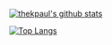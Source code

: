 <!--
**thekpaul/thekpaul** is a `special` repository because its `README.md`
(this file) appears on your GitHub profile.

Here are some ideas to get you started:

- 🔭 I’m currently working on
- 🌱 I’m currently learning
- 👯 I’m looking to collaborate on
- 🤔 I’m looking for help with
- 💬 Ask me about
- 📫 How to reach me:
- 😄 Pronouns:
- ⚡ Fun fact:
[![ReadMe Card](https://github-readme-stats.vercel.app/api/pin/?username=thekpaul&repo=github-readme-stats)](https://github.com/anuraghazra/github-readme-stats)
-->

[![thekpaul's github stats](https://github-readme-stats-thekpaul.vercel.app/api?username=thekpaul&show_icons=true&include_all_commits=true&count_private=true&theme=blueberry)](https://github.com/anuraghazra/github-readme-stats)


[![Top Langs](https://github-readme-stats-thekpaul.vercel.app/api/top-langs/?username=thekpaul&exclude_repo=thekpaul.github.io&layout=compact&langs_count=8&count_private=true&theme=blueberry&card_width=445)](https://github.com/anuraghazra/github-readme-stats)

